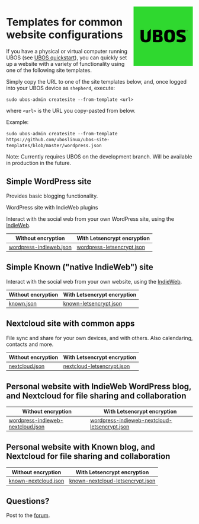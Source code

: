 <a href="https://ubos.net/"><img align="right" src="https://raw.githubusercontent.com/uboslinux/ubos-site-templates/master/assets/ubos-160x160.png"></a>
<style>
div.mytable td {
    width: 50%;
}
</style>

# Templates for common website configurations

If you have a physical or virtual computer running UBOS (see
[UBOS quickstart](https://ubos.net/quickstart/)), you can quickly set
up a website with a variety of functionality using one of the following
site templates.

Simply copy the URL to one of the site templates below, and, once logged
into your UBOS device as ``shepherd``, execute:

```
sudo ubos-admin createsite --from-template <url>
```
where `<url>` is the URL you copy-pasted from below.

Example:

```
sudo ubos-admin createsite --from-template https://github.com/uboslinux/ubos-site-templates/blob/master/wordpress.json
```

Note: Currently requires UBOS on the development branch. Will be available in
production in the future.

## Simple WordPress site

Provides basic blogging functionality.

<div class="mytable>
| Without encryption                                                                            | With Letsencrypt encryption                                                                                           |
|-----------------------------------------------------------------------------------------------|-----------------------------------------------------------------------------------------------------------------------|
| [wordpress.json](https://github.com/uboslinux/ubos-site-templates/blob/master/wordpress.json) | [wordpress-letsencrypt.json](https://github.com/uboslinux/ubos-site-templates/blob/master/wordpress-letsencrypt.json) |
</div>

## WordPress site with IndieWeb plugins

Interact with the social web from your own WordPress site, using the [IndieWeb](https://indieweb.org/).

| Without encryption                                                                                              | With Letsencrypt encryption                                                                                                    |
|-----------------------------------------------------------------------------------------------------------------|--------------------------------------------------------------------------------------------------------------------------------|
| [wordpress-indieweb.json](https://github.com/uboslinux/ubos-site-templates/blob/master/wordpress-indieweb.json) | [wordpress-letsencrypt.json](https://github.com/uboslinux/ubos-site-templates/blob/master/wordpress-indieweb-letsencrypt.json) |

## Simple Known ("native IndieWeb") site

Interact with the social web from your own website, using the [IndieWeb](https://indieweb.org/).

| Without encryption                                                                    | With Letsencrypt encryption                                                                                   |
|---------------------------------------------------------------------------------------|---------------------------------------------------------------------------------------------------------------|
| [known.json](https://github.com/uboslinux/ubos-site-templates/blob/master/known.json) | [known-letsencrypt.json](https://github.com/uboslinux/ubos-site-templates/blob/master/known-letsencrypt.json) |

## Nextcloud site with common apps

File sync and share for your own devices, and with others. Also calendaring, contacts and more.

| Without encryption                                                                            | With Letsencrypt encryption                                                                                           |
|-----------------------------------------------------------------------------------------------|-----------------------------------------------------------------------------------------------------------------------|
| [nextcloud.json](https://github.com/uboslinux/ubos-site-templates/blob/master/nextcloud.json) | [nextcloud-letsencrypt.json](https://github.com/uboslinux/ubos-site-templates/blob/master/nextcloud-letsencrypt.json) |

## Personal website with IndieWeb WordPress blog, and Nextcloud for file sharing and collaboration

| Without encryption                                                                                                                  | With Letsencrypt encryption                                                                                                                                 |
|-------------------------------------------------------------------------------------------------------------------------------------|-------------------------------------------------------------------------------------------------------------------------------------------------------------|
| [wordpress-indieweb-nextcloud.json](https://github.com/uboslinux/ubos-site-templates/blob/master/wordpress-indieweb-nextcloud.json) | [wordpress-indieweb-nextcloud-letsencrypt.json](https://github.com/uboslinux/ubos-site-templates/blob/master/wordpress-indieweb-nextcloud-letsencrypt.json) |

## Personal website with Known blog, and Nextcloud for file sharing and collaboration

| Without encryption                                                                                        | With Letsencrypt encryption                                                                                                       |
|-----------------------------------------------------------------------------------------------------------|-----------------------------------------------------------------------------------------------------------------------------------|
| [known-nextcloud.json](https://github.com/uboslinux/ubos-site-templates/blob/master/known-nextcloud.json) | [known-nextcloud-letsencrypt.json](https://github.com/uboslinux/ubos-site-templates/blob/master/known-nextcloud-letsencrypt.json) |

## Questions?

Post to the [forum](https://forum.ubos.net/).
